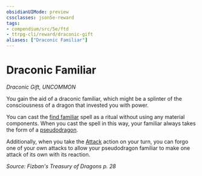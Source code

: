 ```yaml
---
obsidianUIMode: preview
cssclasses: json5e-reward
tags:
- compendium/src/5e/ftd
- ttrpg-cli/reward/draconic-gift
aliases: ["Draconic Familiar"]
---
```

# Draconic Familiar
*Draconic Gift, UNCOMMON*  

You gain the aid of a draconic familiar, which might be a splinter of the consciousness of a dragon that invested you with power.

You can cast the [find familiar](/3-Mechanics/CLI/spells/find-familiar.md) spell as a ritual without using any material components. When you cast the spell in this way, your familiar always takes the form of a [pseudodragon](/3-Mechanics/CLI/bestiary/dragon/pseudodragon.md).

Additionally, when you take the [Attack](/3-Mechanics/CLI/rules/actions.md#Attack) action on your turn, you can forgo one of your own attacks to allow your pseudodragon familiar to make one attack of its own with its reaction.

*Source: Fizban's Treasury of Dragons p. 28*